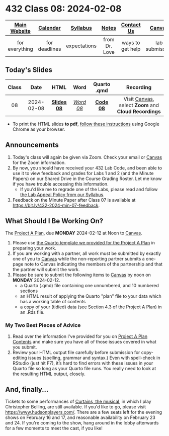 # 432 Class 08: 2024-02-08

[Main Website](https://thomaselove.github.io/432-2024/) | [Calendar](https://thomaselove.github.io/432-2024/calendar.html) | [Syllabus](https://thomaselove.github.io/432-syllabus-2024/) | [Notes](https://thomaselove.github.io/432-notes/) | [Contact Us](https://thomaselove.github.io/432-2024/contact.html) | [Canvas](https://canvas.case.edu) | [Data and Code](https://github.com/THOMASELOVE/432-data) | [Sources](https://github.com/THOMASELOVE/432-classes-2024/tree/main/sources)
:-----------: | :--------------: | :----------: | :---------: | :-------------: | :-----------: | :------------: |:------:
for everything | for deadlines | expectations | from Dr. Love | ways to get help | lab submission | for downloads | to read

## Today's Slides

Class | Date | HTML | Word | Quarto .qmd | Recording
:---: | :--------: | :------: | :------: | :------: | :-------------:
08 | 2024-02-08 | **[Slides 08](https://thomaselove.github.io/432-slides-2024/slides08.html)** | *[Word 08](https://thomaselove.github.io/432-slides-2024/slides08w.docx)* | **[Code 08](https://github.com/THOMASELOVE/432-slides-2024/blob/main/slides08.qmd)** | Visit [Canvas](https://canvas.case.edu/), select **Zoom** and **Cloud Recordings**

- To print the HTML slides **to pdf**, [follow these instructions](https://quarto.org/docs/presentations/revealjs/presenting.html#print-to-pdf) using Google Chrome as your browser.

## Announcements

1. Today's class will again be given via Zoom. Check your email or [Canvas](https://canvas.case.edu/) for the Zoom information.
2. By now, you should have received your 432 Lab Code, and been able to use it to view feedback and grades for Labs 1 and 2 (and the Minute Papers) on our Shared Drive in the Course Grading Roster. Let me know if you have trouble accessing this information.
    - If you'd like me to regrade one of the Labs, please read and follow [the Lab Appeal Policy from our Syllabus](https://thomaselove.github.io/432-syllabus-2024/08-grading.html#lab-appeal-policy---request-a-review-via-google-form).
3. Feedback on the Minute Paper after Class 07 is available at <https://bit.ly/432-2024-min-07-feedback>.

## What Should I Be Working On?

The [Project A Plan](https://thomaselove.github.io/432-2024/projA.html#the-project-a-plan), due **MONDAY** 2024-02-12 at Noon to [Canvas](https://canvas.case.edu/).

1. Please use [the Quarto template we provided for the Project A Plan](https://thomaselove.github.io/432-2024/projA.html#templates) in preparing your work.
2. If you are working with a partner, all work must be submitted by exactly one of you to [Canvas](https://canvas.case.edu/) while the non-reporting partner submits a one-page note to Canvas indicating the members of the partnership and that the partner will submit the work.
3. Please be sure to submit the following items to [Canvas](https://canvas.case.edu/) by noon on **MONDAY** 2024-02-12.
    - a Quarto (.qmd) file containing one unnumbered, and 10 numbered sections
    - an HTML result of applying the Quarto "plan" file to your data which has a working table of contents
    - a copy of your (tidied) data (see Section 4.3 of the Project A Plan) in an .Rds file.

### My Two Best Pieces of Advice

1. Read over the information I've provided for you on [Project A Plan Contents](https://thomaselove.github.io/432-2024/projA.html#project-a-plan-contents) and make sure you have all of those issues covered in what you submit.
2. Review your HTML output file carefully before submission for copy-editing issues (spelling, grammar and syntax.) Even with spell-check in RStudio (just hit F7), it’s hard to find errors with these issues in your Quarto file so long as your Quarto file runs. You really need to look at the resulting HTML output, closely.

## And, finally...

Tickets to some performances of [Curtains, the musical](https://www.hudsonplayers.com/now-playing), in which I play Christopher Belling, are still available. If you'd like to go, please visit <https://www.hudsonplayers.com/>. There are a few seats left for the evening shows on February 16 and 17, and reasonable availability on February 23 and 24. If you're coming to the show, hang around in the lobby afterwards for a few moments to meet the cast, if you like!

